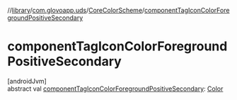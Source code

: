 //[library](../../../index.md)/[com.glovoapp.uds](../index.md)/[CoreColorScheme](index.md)/[componentTagIconColorForegroundPositiveSecondary](component-tag-icon-color-foreground-positive-secondary.md)

# componentTagIconColorForegroundPositiveSecondary

[androidJvm]\
abstract val [componentTagIconColorForegroundPositiveSecondary](component-tag-icon-color-foreground-positive-secondary.md): [Color](https://developer.android.com/reference/kotlin/androidx/compose/ui/graphics/Color.html)
